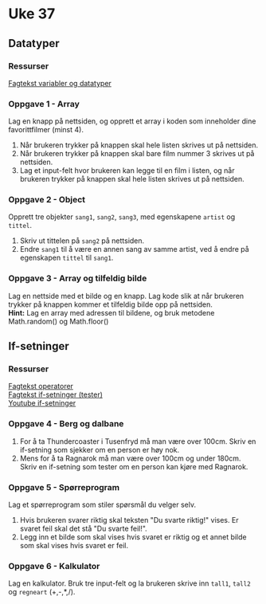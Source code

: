 # Uke 37

## Datatyper

### Ressurser
[Fagtekst variabler og datatyper](https://github.com/thorcc/IT2/blob/master/Fagtekster/Variabler.md)

### Oppgave 1 - Array
Lag en knapp på nettsiden, og opprett et array i koden som inneholder dine favorittfilmer (minst 4).  
1. Når brukeren trykker på knappen skal hele listen skrives ut på nettsiden.  
2. Når brukeren trykker på knappen skal bare film nummer 3 skrives ut på nettsiden.
3. Lag et input-felt hvor brukeren kan legge til en film i listen, og når brukeren trykker på knappen skal hele listen skrives ut på nettsiden.


### Oppgave 2 - Object
Opprett tre objekter ````sang1````, ````sang2````, ````sang3````, med egenskapene ``artist`` og ``tittel``.
1. Skriv ut tittelen på ```sang2``` på nettsiden.
2. Endre ``sang1`` til å være en annen sang av samme artist, ved å endre på egenskapen ````tittel```` til ``sang1``.

### Oppgave 3 - Array og tilfeldig bilde
Lag en nettside med et bilde og en knapp. Lag kode slik at når brukeren trykker på knappen kommer et tilfeldig bilde opp på nettsiden.  
**Hint:** Lag en array med adressen til bildene, og bruk metodene Math.random() og Math.floor()

## If-setninger

### Ressurser
[Fagtekst operatorer](https://github.com/thorcc/IT2/blob/master/Fagtekster/Operatorer.md)  
[Fagtekst if-setninger (tester)](https://github.com/thorcc/IT2/blob/master/Fagtekster/Tester.md)  
[Youtube if-setninger](https://www.youtube.com/watch?v=knb51nt6wC8&list=PLJC9cL8YfNXo_CUCsG17Nr5e1Zv8jm9HW)

### Oppgave 4 - Berg og dalbane
1. For å ta Thundercoaster i Tusenfryd må man være over 100cm. Skriv en if-setning som sjekker om en person er høy nok.
2. Mens for å ta Ragnarok må man være over 100cm og under 180cm. Skriv en if-setning som tester om en person kan kjøre med Ragnarok. 

### Oppgave 5 - Spørreprogram
Lag et spørreprogram som stiler spørsmål du velger selv.
1. Hvis brukeren svarer riktig skal teksten "Du svarte riktig!" vises. Er svaret feil skal det stå "Du svarte feil!".
2. Legg inn et bilde som skal vises hvis svaret er riktig og et annet bilde som skal vises hvis svaret er feil.

### Oppgave 6 - Kalkulator
Lag en kalkulator. Bruk tre input-felt og la brukeren skrive inn ```tall1```, ``tall2`` og ``regneart`` (+,-,*,/).

